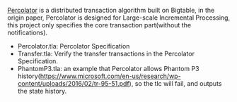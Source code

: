 [Percolator](https://www.usenix.org/legacy/event/osdi10/tech/full_papers/Peng.pdf)
is a distributed transaction algorithm built on Bigtable,
in the origin paper,
Percolator is designed for Large-scale Incremental Processing,
this project only specifies the core transaction part(without the notifications).

- Percolator.tla: Percolator Specification
- Transfer.tla: Verify the transfer transactions in the Percolator Specification.
- PhantomP3.tla: an example that Percolator allows Phantom P3 history(https://www.microsoft.com/en-us/research/wp-content/uploads/2016/02/tr-95-51.pdf), so the tlc will fail, and outputs the state history.
